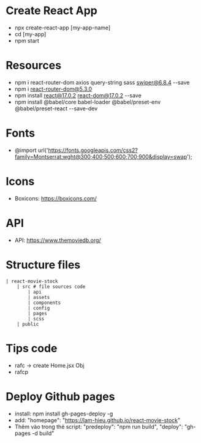 # Create React App
- npx create-react-app [my-app-name]
- cd [my-app]
- npm start

# Resources
- npm i react-router-dom axios query-string sass swiper@6.8.4 --save
- npm i react-router-dom@5.3.0
- npm install react@17.0.2 react-dom@17.0.2 --save
- npm install @babel/core babel-loader @babel/preset-env @babel/preset-react --save-dev


# Fonts
- @import url('https://fonts.googleapis.com/css2?family=Montserrat:wght@300;400;500;600;700;900&display=swap');

# Icons
- Boxicons: https://boxicons.com/

# API
- API: https://www.themoviedb.org/

# Structure files
    | react-movie-stock
        | src # file sources code
            | api
            | assets
            | components
            | config
            | pages
            | scss
        | public


# Tips code
- rafc -> create Home.jsx Obj
- rafcp

# Deploy Github pages
- install: npm install gh-pages-deploy -g
- add: "homepage": "https://lam-hieu.github.io/react-movie-stock"
- Thêm vào trong thẻ script: "predeploy": "npm run build", "deploy": "gh-pages -d build"
